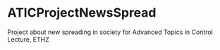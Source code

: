 # ATICProjectNewsSpread
Project about new spreading in society for Advanced Topics in Control Lecture, ETHZ
